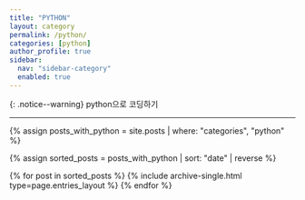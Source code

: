 ```yaml
---
title: "PYTHON"
layout: category
permalink: /python/
categories: [python]
author_profile: true
sidebar:
  nav: "sidebar-category"
  enabled: true
---
```


{: .notice--warning}
python으로 코딩하기

---
{% assign posts_with_python = site.posts | where: "categories", "python" %}

{% assign sorted_posts = posts_with_python | sort: "date" | reverse %}

{% for post in sorted_posts %}
  {% include archive-single.html type=page.entries_layout %}
{% endfor %}
